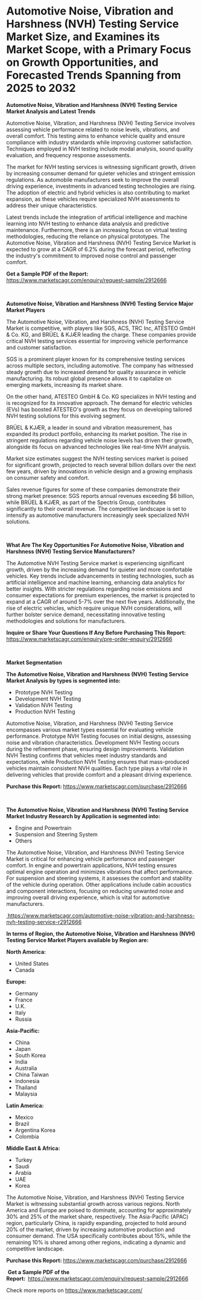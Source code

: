 <p><h1>Automotive Noise, Vibration and Harshness (NVH) Testing Service Market Size, and Examines its Market Scope, with a Primary Focus on Growth Opportunities, and Forecasted Trends Spanning from 2025 to 2032</h1></p><p><strong>Automotive Noise, Vibration and Harshness (NVH) Testing Service Market Analysis and Latest Trends</strong></p>
<p><p>Automotive Noise, Vibration, and Harshness (NVH) Testing Service involves assessing vehicle performance related to noise levels, vibrations, and overall comfort. This testing aims to enhance vehicle quality and ensure compliance with industry standards while improving customer satisfaction. Techniques employed in NVH testing include modal analysis, sound quality evaluation, and frequency response assessments. </p><p>The market for NVH testing services is witnessing significant growth, driven by increasing consumer demand for quieter vehicles and stringent emission regulations. As automobile manufacturers seek to improve the overall driving experience, investments in advanced testing technologies are rising. The adoption of electric and hybrid vehicles is also contributing to market expansion, as these vehicles require specialized NVH assessments to address their unique characteristics.</p><p>Latest trends include the integration of artificial intelligence and machine learning into NVH testing to enhance data analysis and predictive maintenance. Furthermore, there is an increasing focus on virtual testing methodologies, reducing the reliance on physical prototypes. The Automotive Noise, Vibration and Harshness (NVH) Testing Service Market is expected to grow at a CAGR of 6.2% during the forecast period, reflecting the industry's commitment to improved noise control and passenger comfort.</p></p>
<p><strong>Get a Sample PDF of the Report:&nbsp;</strong> <a href="https://www.marketscagr.com/enquiry/request-sample/2912666?utm_campaign=2194&utm_medium=2&utm_source=Github&utm_content=ia&utm_term=12032025&utm_id=automotive-noise-vibration-and-harshness-nvh-testing-service">https://www.marketscagr.com/enquiry/request-sample/2912666</a></p>
<p>&nbsp;</p>
<p><strong>Automotive Noise, Vibration and Harshness (NVH) Testing Service Major Market Players</strong></p>
<p><p>The Automotive Noise, Vibration, and Harshness (NVH) Testing Service Market is competitive, with players like SGS, ACS, TRC Inc, ATESTEO GmbH & Co. KG, and BRÜEL & KJÆR leading the charge. These companies provide critical NVH testing services essential for improving vehicle performance and customer satisfaction.</p><p>SGS is a prominent player known for its comprehensive testing services across multiple sectors, including automotive. The company has witnessed steady growth due to increased demand for quality assurance in vehicle manufacturing. Its robust global presence allows it to capitalize on emerging markets, increasing its market share.</p><p>On the other hand, ATESTEO GmbH & Co. KG specializes in NVH testing and is recognized for its innovative approach. The demand for electric vehicles (EVs) has boosted ATESTEO's growth as they focus on developing tailored NVH testing solutions for this evolving segment.</p><p>BRÜEL & KJÆR, a leader in sound and vibration measurement, has expanded its product portfolio, enhancing its market position. The rise in stringent regulations regarding vehicle noise levels has driven their growth, alongside its focus on advanced technologies like real-time NVH analysis.</p><p>Market size estimates suggest the NVH testing services market is poised for significant growth, projected to reach several billion dollars over the next few years, driven by innovations in vehicle design and a growing emphasis on consumer safety and comfort.</p><p>Sales revenue figures for some of these companies demonstrate their strong market presence: SGS reports annual revenues exceeding $6 billion, while BRÜEL & KJÆR, as part of the Spectris Group, contributes significantly to their overall revenue. The competitive landscape is set to intensify as automotive manufacturers increasingly seek specialized NVH solutions.</p></p>
<p>&nbsp;</p>
<p><strong>What Are The Key Opportunities For Automotive Noise, Vibration and Harshness (NVH) Testing Service Manufacturers?</strong></p>
<p><p>The Automotive NVH Testing Service market is experiencing significant growth, driven by the increasing demand for quieter and more comfortable vehicles. Key trends include advancements in testing technologies, such as artificial intelligence and machine learning, enhancing data analytics for better insights. With stricter regulations regarding noise emissions and consumer expectations for premium experiences, the market is projected to expand at a CAGR of around 5-7% over the next five years. Additionally, the rise of electric vehicles, which require unique NVH considerations, will further bolster service demand, necessitating innovative testing methodologies and solutions for manufacturers.</p></p>
<p><strong>Inquire or Share Your Questions If Any Before Purchasing This Report:</strong> <a href="https://www.marketscagr.com/enquiry/pre-order-enquiry/2912666?utm_campaign=2194&utm_medium=2&utm_source=Github&utm_content=ia&utm_term=12032025&utm_id=automotive-noise-vibration-and-harshness-nvh-testing-service">https://www.marketscagr.com/enquiry/pre-order-enquiry/2912666</a></p>
<p>&nbsp;</p>
<p><strong>Market Segmentation</strong></p>
<p><strong>The Automotive Noise, Vibration and Harshness (NVH) Testing Service Market Analysis by types is segmented into:</strong></p>
<p><ul><li>Prototype NVH Testing</li><li>Development NVH Testing</li><li>Validation NVH Testing</li><li>Production NVH Testing</li></ul></p>
<p><p>Automotive Noise, Vibration, and Harshness (NVH) Testing Service encompasses various market types essential for evaluating vehicle performance. Prototype NVH Testing focuses on initial designs, assessing noise and vibration characteristics. Development NVH Testing occurs during the refinement phase, ensuring design improvements. Validation NVH Testing confirms that vehicles meet industry standards and expectations, while Production NVH Testing ensures that mass-produced vehicles maintain consistent NVH qualities. Each type plays a vital role in delivering vehicles that provide comfort and a pleasant driving experience.</p></p>
<p><strong>Purchase this Report:&nbsp;</strong><a href="https://www.marketscagr.com/purchase/2912666?utm_campaign=2194&utm_medium=2&utm_source=Github&utm_content=ia&utm_term=12032025&utm_id=automotive-noise-vibration-and-harshness-nvh-testing-service">https://www.marketscagr.com/purchase/2912666</a></p>
<p>&nbsp;</p>
<p><strong>The Automotive Noise, Vibration and Harshness (NVH) Testing Service Market Industry Research by Application is segmented into:</strong></p>
<p><ul><li>Engine and Powertrain</li><li>Suspension and Steering System</li><li>Others</li></ul></p>
<p><p>The Automotive Noise, Vibration, and Harshness (NVH) Testing Service Market is critical for enhancing vehicle performance and passenger comfort. In engine and powertrain applications, NVH testing ensures optimal engine operation and minimizes vibrations that affect performance. For suspension and steering systems, it assesses the comfort and stability of the vehicle during operation. Other applications include cabin acoustics and component interactions, focusing on reducing unwanted noise and improving overall driving experience, which is vital for automotive manufacturers.</p></p>
<p><a href="https://www.marketscagr.com/automotive-noise-vibration-and-harshness-nvh-testing-service-r2912666?utm_campaign=2194&utm_medium=2&utm_source=Github&utm_content=ia&utm_term=12032025&utm_id=automotive-noise-vibration-and-harshness-nvh-testing-service">&nbsp;https://www.marketscagr.com/automotive-noise-vibration-and-harshness-nvh-testing-service-r2912666</a></p>
<p><strong>In terms of Region, the Automotive Noise, Vibration and Harshness (NVH) Testing Service Market Players available by Region are:</strong></p>
<p>
    <p> <strong> North America: </strong>
        <ul>
            <li>United States</li>
            <li>Canada</li>
        </ul>
        </p> 
    <p> <strong> Europe: </strong>
        <ul>
            <li>Germany</li>
            <li>France</li>
            <li>U.K.</li>
            <li>Italy</li>
            <li>Russia</li>
        </ul>
        </p> 
    <p> <strong> Asia-Pacific: </strong>
        <ul>
            <li>China</li>
            <li>Japan</li>
            <li>South Korea</li>
            <li>India</li>
            <li>Australia</li>
            <li>China Taiwan</li>
            <li>Indonesia</li>
            <li>Thailand</li>
            <li>Malaysia</li>
        </ul>
        </p> 
    <p> <strong> Latin America: </strong>
        <ul>
            <li>Mexico</li>
            <li>Brazil</li>
            <li>Argentina Korea</li>
            <li>Colombia</li>
        </ul>
        </p> 
    <p> <strong> Middle East & Africa: </strong>
        <ul>
            <li>Turkey</li>
            <li>Saudi</li>
            <li>Arabia</li>
            <li>UAE</li>
            <li>Korea</li>
        </ul>
    </p>
    </p>
<p><p>The Automotive Noise, Vibration, and Harshness (NVH) Testing Service Market is witnessing substantial growth across various regions. North America and Europe are poised to dominate, accounting for approximately 30% and 25% of the market share, respectively. The Asia-Pacific (APAC) region, particularly China, is rapidly expanding, projected to hold around 20% of the market, driven by increasing automotive production and consumer demand. The USA specifically contributes about 15%, while the remaining 10% is shared among other regions, indicating a dynamic and competitive landscape.</p></p>
<p><strong>Purchase this Report: </strong><a href="https://www.marketscagr.com/purchase/2912666?utm_campaign=2194&utm_medium=2&utm_source=Github&utm_content=ia&utm_term=12032025&utm_id=automotive-noise-vibration-and-harshness-nvh-testing-service">https://www.marketscagr.com/purchase/2912666</a></p>
<p>&nbsp;<strong>Get a Sample PDF of the Report:&nbsp;&nbsp;</strong><a href="https://www.marketscagr.com/enquiry/request-sample/2912666?utm_campaign=2194&utm_medium=2&utm_source=Github&utm_content=ia&utm_term=12032025&utm_id=automotive-noise-vibration-and-harshness-nvh-testing-service">https://www.marketscagr.com/enquiry/request-sample/2912666</a></p>
<p><strong></strong></p>
<p>Check more reports on <a href="https://www.marketscagr.com/?utm_campaign=2194&utm_medium=2&utm_source=Github&utm_content=ia&utm_term=12032025&utm_id=automotive-noise-vibration-and-harshness-nvh-testing-service">https://www.marketscagr.com/</a></p>